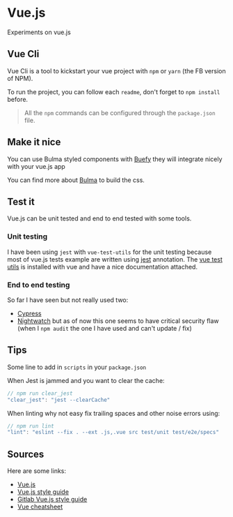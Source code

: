 # Vue.js

Experiments on vue.js

## Vue Cli

Vue Cli is a tool to kickstart your vue project with `npm` or `yarn` (the FB version of NPM). 

To run the project, you can follow each `readme`, don't forget to `npm install` before.

> All the `npm` commands can be configured through the `package.json` file.

## Make it nice

You can use Bulma styled components with [Buefy](https://buefy.github.io/) they will integrate nicely with your vue.js app

You can find more about [Bulma](https://bulma.io/documentation/overview/) to build the css.

## Test it

Vue.js can be unit tested and end to end tested with some tools.

### Unit testing

I have been using `jest` with `vue-test-utils` for the unit testing because most of vue.js tests example are written using [jest](https://jestjs.io/en/) annotation.
The [vue test utils](https://vue-test-utils.vuejs.org/) is installed with vue and have a nice documentation attached.

### End to end testing

So far I have seen but not really used two:

- [Cypress](https://www.cypress.io/)
- [Nightwatch](http://nightwatchjs.org/) but as of now this one seems to have critical security flaw (when I `npm audit` the one I have used and can't update / fix)


## Tips

Some line to add in `scripts` in your `package.json`

When Jest is jammed and you want to clear the cache:

```js
// npm run clear_jest
"clear_jest": "jest --clearCache"
```

When linting why not easy fix trailing spaces and other noise errors using:

```js
// npm run lint
"lint": "eslint --fix . --ext .js,.vue src test/unit test/e2e/specs"
```

## Sources

Here are some links:

- [Vue.js](https://vuejs.org/)
- [Vue.js style guide](https://vuejs.org/v2/style-guide/)
- [Gitlab Vue.js style guide](https://docs.gitlab.com/ee/development/fe_guide/vue.html)
- [Vue cheatsheet](https://marozed.com/vue-cheatsheet)



